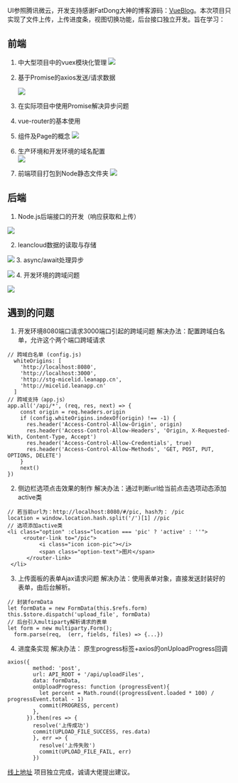 UI参照腾讯微云，开发支持感谢FatDong大神的博客源码：[VueBlog](https://github.com/FatDong1/VueBlog)。本次项目只实现了文件上传，上传进度条，视图切换功能，后台接口独立开发。旨在学习：
## 前端
1. 中大型项目中的vuex模块化管理
  ![](http://upload-images.jianshu.io/upload_images/2795762-fa9594bd1a5e5173.PNG?imageMogr2/auto-orient/strip%7CimageView2/2/w/1240)

2. 基于Promise的axios发送/请求数据

   ![](http://upload-images.jianshu.io/upload_images/2795762-50dc5e8811fcbaa2.PNG?imageMogr2/auto-orient/strip%7CimageView2/2/w/1240)
3. 在实际项目中使用Promise解决异步问题
4. vue-router的基本使用
5. 组件及Page的概念
  ![](http://upload-images.jianshu.io/upload_images/2795762-803fdd5ed3b1e1f3.PNG?imageMogr2/auto-orient/strip%7CimageView2/2/w/1240)
6. 生产环境和开发环境的域名配置  
  ![](http://upload-images.jianshu.io/upload_images/2795762-a961f4082b0d1f77.PNG?imageMogr2/auto-orient/strip%7CimageView2/2/w/1240)

7. 前端项目打包到Node静态文件夹
  ![](http://upload-images.jianshu.io/upload_images/2795762-bf49ebaaa7f42432.PNG?imageMogr2/auto-orient/strip%7CimageView2/2/w/1240)


## 后端
1. Node.js后端接口的开发（响应获取和上传）

  ![](http://upload-images.jianshu.io/upload_images/2795762-b690edadf723a1f0.PNG?imageMogr2/auto-orient/strip%7CimageView2/2/w/1240)

2. leancloud数据的读取与存储

  ![](http://upload-images.jianshu.io/upload_images/2795762-f01ba46d9656ff4a.PNG?imageMogr2/auto-orient/strip%7CimageView2/2/w/1240)
3. async/await处理异步

  ![](http://upload-images.jianshu.io/upload_images/2795762-398ea961607a2bb4.PNG?imageMogr2/auto-orient/strip%7CimageView2/2/w/1240)
4. 开发环境的跨域问题

  ![](http://upload-images.jianshu.io/upload_images/2795762-112b1309232cd561.PNG?imageMogr2/auto-orient/strip%7CimageView2/2/w/1240)

## 遇到的问题
1. 开发环境8080端口请求3000端口引起的跨域问题
解决办法：配置跨域白名单，允许这个两个端口跨域请求
~~~
// 跨域白名单 (config.js)
  whiteOrigins: [
    'http://localhost:8080',
    'http://localhost:3000',
    'http://stg-micelid.leanapp.cn',
    'http://micelid.leanapp.cn'
  ]
// 跨域支持（app.js）
app.all('/api/*', (req, res, next) => {
    const origin = req.headers.origin
    if (config.whiteOrigins.indexOf(origin) !== -1) {
      res.header('Access-Control-Allow-Origin', origin)
      res.header('Access-Control-Allow-Headers', 'Origin, X-Requested-With, Content-Type, Accept')
      res.header('Access-Control-Allow-Credentials', true)
      res.header('Access-Control-Allow-Methods', 'GET, POST, PUT, OPTIONS, DELETE')
    }
    next()
})
~~~

2. 侧边栏选项点击效果的制作
解决办法：通过判断url给当前点击选项动态添加active类
~~~
// 若当前url为：http://localhost:8080/#/pic, hash为： /pic
location = window.location.hash.split('/')[1] //pic
// 选项添加active类
<li class="option" :class="location === 'pic' ? 'active' : ''">
     <router-link to="/pic">
          <i class="icon icon-pic"></i>
          <span class="option-text">图片</span>
      </router-link>
 </li>
~~~
3. 上传面板的表单Ajax请求问题
解决办法：使用表单对象，直接发送封装好的表单，由后台解析。
~~~
// 封装formData
let formData = new FormData(this.$refs.form)
this.$store.dispatch('upload_file', formData)
// 后台引入multiparty解析请求的表单
let form = new multiparty.Form();
  form.parse(req,  (err, fields, files) => {...})
~~~
4. 进度条实现
解决办法： 原生progress标签+axios的onUploadProgress回调
~~~
axios({
        method: 'post',
        url: API_ROOT + '/api/uploadFiles',
        data: formData,
        onUploadProgress: function (progressEvent){
          let percent = Math.round((progressEvent.loaded * 100) / progressEvent.total - 1)
          commit(PROGRESS, percent)
        },        
      }).then(res => {        
        resolve('上传成功')        
        commit(UPLOAD_FILE_SUCCESS, res.data)
        }, err => {
          resolve('上传失败')
          commit(UPLOAD_FILE_FAIL, err)
        })
~~~

[线上地址](http://micelid.leanapp.cn/)
项目独立完成，诚请大佬提出建议。